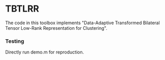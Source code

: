 # TBTLRR

The code in this toolbox implements "Data-Adaptive Transformed Bilateral Tensor Low-Rank Representation for Clustering". 

### Testing
Directly run demo.m for reproduction.
